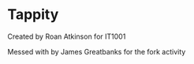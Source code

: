 # Tappity

Created by Roan Atkinson for IT1001

Messed with by James Greatbanks for the fork activity
